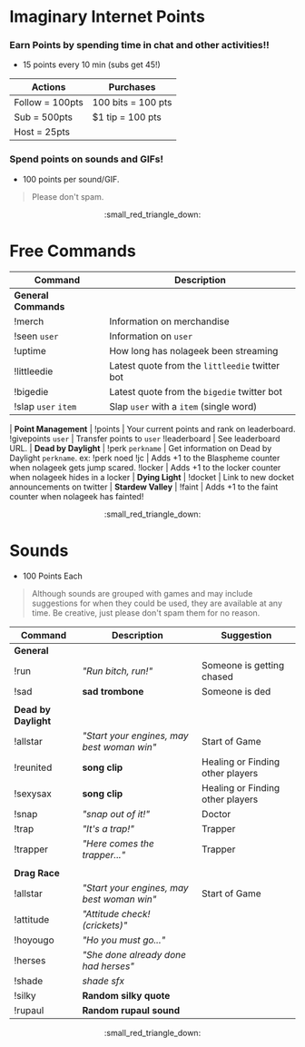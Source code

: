 # Imaginary Internet Points

### Earn Points by spending time in chat and other activities!!

* 15 points every 10 min (subs get 45!)

Actions | Purchases
------- | -------
Follow = 100pts | 100 bits = 100 pts
Sub = 500pts | $1 tip = 100 pts
Host = 25pts |
 
### Spend points on sounds and GIFs!

* 100 points per sound/GIF.

> Please don't spam.
 
<p align="center">:small_red_triangle_down:</p>

 
# Free Commands

Command | Description 
------- | ------- 
**General Commands** |
!merch | Information on merchandise
!seen `user` | Information on `user`
!uptime | How long has nolageek been streaming
!littleedie | Latest quote from the `littleedie` twitter bot
!bigedie | Latest quote from the `bigedie` twitter bot
!slap `user` `item` | Slap `user` with a `item` (single word)
 |
**Point Management** |
!points | Your current points and rank on leaderboard.
!givepoints `user` | Transfer points to `user` 
!leaderboard | See leaderboard URL.
 |
**Dead by Daylight** |
!perk `perkname` | Get information on Dead by Daylight `perkname`. ex: !perk noed
!jc | Adds +1 to the Blaspheme counter when nolageek gets jump scared.
!locker | Adds +1 to the locker counter when nolageek hides in a locker
 |
**Dying Light** |
!docket | Link to new docket announcements on twitter
 |
**Stardew Valley** |
!faint | Adds +1 to the faint counter when nolageek has fainted!

<p align="center">:small_red_triangle_down:</p>


# Sounds 

* 100 Points Each

> Although sounds are grouped with games and may include suggestions for when they could be used, they are available at any time. Be creative, just please don't spam them for no reason.


Command | Description | Suggestion
----- | ----- | -----
**General** | |
!run | *"Run bitch, run!"* | Someone is getting chased
!sad | **sad trombone** | Someone is ded
 | |
**Dead by Daylight** | |
!allstar | *"Start your engines, may best woman win"* | Start of Game
!reunited | **song clip** | Healing or Finding other players
!sexysax | **song clip** | Healing or Finding other players
!snap | *"snap out of it!"* | Doctor
!trap | *"It's a trap!"* | Trapper
!trapper | *"Here comes the trapper..."* | Trapper
  | |
**Drag Race** | |
!allstar | *"Start your engines, may best woman win"* | Start of Game
!attitude | *"Attitude check! (crickets)"* | 
!hoyougo | *"Ho you must go..."* | 
!herses | *"She done already done had herses"* | 
!shade | *shade sfx* | 
!silky | **Random silky quote** |
!rupaul | **Random rupaul sound** |

<p align="center">:small_red_triangle_down:</p>


